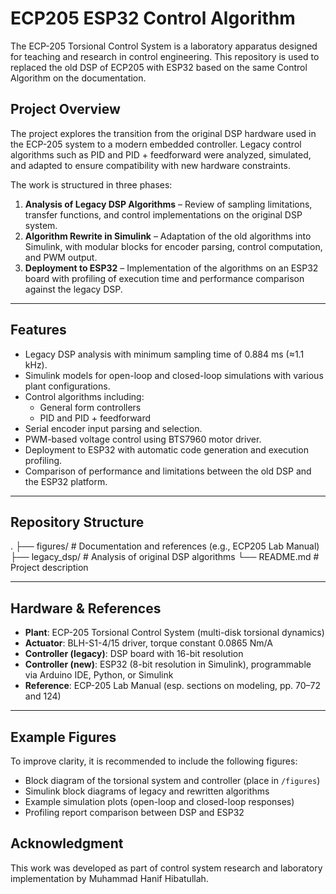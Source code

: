 # ECP205 ESP32 Control Algorithm
The ECP-205 Torsional Control System is a laboratory apparatus designed for teaching and research in control engineering. This repository is used to replaced the old DSP of ECP205 with ESP32 based on the same Control Algorithm on the documentation.

## Project Overview
The project explores the transition from the original DSP hardware used in the ECP-205 system to a modern embedded controller. Legacy control algorithms such as PID and PID + feedforward were analyzed, simulated, and adapted to ensure compatibility with new hardware constraints.  

The work is structured in three phases:
1. **Analysis of Legacy DSP Algorithms** – Review of sampling limitations, transfer functions, and control implementations on the original DSP system.  
2. **Algorithm Rewrite in Simulink** – Adaptation of the old algorithms into Simulink, with modular blocks for encoder parsing, control computation, and PWM output.  
3. **Deployment to ESP32** – Implementation of the algorithms on an ESP32 board with profiling of execution time and performance comparison against the legacy DSP.

---

## Features
- Legacy DSP analysis with minimum sampling time of 0.884 ms (≈1.1 kHz).  
- Simulink models for open-loop and closed-loop simulations with various plant configurations.  
- Control algorithms including:
  - General form controllers  
  - PID and PID + feedforward  
- Serial encoder input parsing and selection.  
- PWM-based voltage control using BTS7960 motor driver.  
- Deployment to ESP32 with automatic code generation and execution profiling.  
- Comparison of performance and limitations between the old DSP and the ESP32 platform.  

---

## Repository Structure
.
├── figures/ # Documentation and references (e.g., ECP205 Lab Manual)
├── legacy_dsp/ # Analysis of original DSP algorithms
└── README.md # Project description

---

## Hardware & References
- **Plant**: ECP-205 Torsional Control System (multi-disk torsional dynamics)  
- **Actuator**: BLH-S1-4/15 driver, torque constant 0.0865 Nm/A  
- **Controller (legacy)**: DSP board with 16-bit resolution  
- **Controller (new)**: ESP32 (8-bit resolution in Simulink), programmable via Arduino IDE, Python, or Simulink  
- **Reference**: ECP-205 Lab Manual (esp. sections on modeling, pp. 70–72 and 124)  

---

## Example Figures
To improve clarity, it is recommended to include the following figures:
- Block diagram of the torsional system and controller (place in `/figures`)  
- Simulink block diagrams of legacy and rewritten algorithms  
- Example simulation plots (open-loop and closed-loop responses)  
- Profiling report comparison between DSP and ESP32  

## Acknowledgment

This work was developed as part of control system research and laboratory implementation by Muhammad Hanif Hibatullah.
